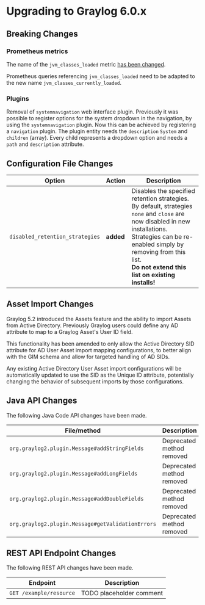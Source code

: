 Upgrading to Graylog 6.0.x
==========================

## Breaking Changes

### Prometheus metrics

The name of the `jvm_classes_loaded` metric [has been changed](https://github.com/prometheus/client_java/pull/681).

Prometheus queries referencing `jvm_classes_loaded` need to be adapted to
the new name `jvm_classes_currently_loaded`.

### Plugins

Removal of `systemnavigation` web interface plugin. Previously it was possible to register options for the
system dropdown in the navigation, by using the `systemnavigation` plugin.
Now this can be achieved by registering a `navigation` plugin.
The plugin entity needs the `description` `System` and `children` (array).
Every child represents a dropdown option and needs a `path` and `description` attribute.

## Configuration File Changes
| Option                                         | Action    | Description                                                                                                                                                                                                                                             |
|------------------------------------------------|-----------|---------------------------------------------------------------------------------------------------------------------------------------------------------------------------------------------------------------------------------------------------------|
| `disabled_retention_strategies`  | **added** | Disables the specified retention strategies. By default, strategies `none` and `close` are now disabled in new installations.<br/>Strategies can be re-enabled simply by removing from this list.<br/>**Do not extend this list on existing installs!** |


## Asset Import Changes

Graylog 5.2 introduced the Assets feature and the ability to import Assets from Active Directory.
Previously Graylog users could define any AD attribute to map to a Graylog Asset's User ID field.

This functionality has been amended to only allow the Active Directory SID attribute for AD User Asset import mapping configurations,
to better align with the GIM schema and allow for targeted handling of AD SIDs.

Any existing Active Directory User Asset import configurations will be automatically updated to use the SID as the Unique ID attribute, potentially changing the behavior of subsequent imports by those configurations.

## Java API Changes

The following Java Code API changes have been made.

| File/method                    | Description               |
|--------------------------------|---------------------------|
| `org.graylog2.plugin.Message#addStringFields` | Deprecated method removed |
| `org.graylog2.plugin.Message#addLongFields` | Deprecated method removed |
| `org.graylog2.plugin.Message#addDoubleFields` | Deprecated method removed |
| `org.graylog2.plugin.Message#getValidationErrors` | Deprecated method removed |


## REST API Endpoint Changes

The following REST API changes have been made.

| Endpoint                | Description              |
|-------------------------|--------------------------|
| `GET /example/resource` | TODO placeholder comment |
